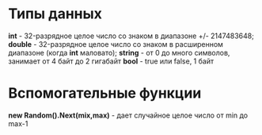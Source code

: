 # Типы данных
**int** - 32-разрядное целое число со знаком в диапазоне +/- 2147483648;
**double** - 32-разрядное целое число со знаком в расширенном диапазоне (когда **int** маловато);
**string** - от 0 до много символов, занимает от 4 байт до 2 гигабайт
**bool** - true или false, 1 байт

# Вспомогательные функции

**new Random().Next(mix,max)** - дает случайное целое число от min до max-1 